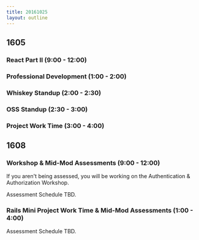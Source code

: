 ```yaml
---
title: 20161025
layout: outline
---
```


## 1605

### React Part II (9:00 - 12:00)

### Professional Development (1:00 - 2:00)

### Whiskey Standup (2:00 - 2:30)

### OSS Standup (2:30 - 3:00)

### Project Work Time (3:00 - 4:00)


## 1608

### Workshop & Mid-Mod Assessments (9:00 - 12:00)

If you aren't being assessed, you will be working on the Authentication &
Authorization Workshop.

Assessment Schedule TBD.

### Rails Mini Project Work Time & Mid-Mod Assessments (1:00 - 4:00)

Assessment Schedule TBD.
